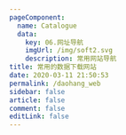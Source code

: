 ```yaml
---
pageComponent: 
  name: Catalogue
  data: 
    key: 06.网址导航
    imgUrl: /img/soft2.svg
    description: 常用网站导航
title: 常用的数据下载网站
date: 2020-03-11 21:50:53
permalink: /daohang_web
sidebar: false
article: false
comment: false
editLink: false
---
```

